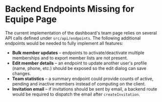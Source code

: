 # Backend Endpoints Missing for Equipe Page

The current implementation of the dashboard's team page relies on several API calls defined under `src/api/endpoints`. The following additional endpoints would be needed to fully implement all features:

- **Bulk member updates** – endpoints to activate/deactivate multiple memberships and to export member lists are not present.
- **Edit member details** – an endpoint to update another user's profile (name, phone, etc.) should be exposed so the edit dialog can save changes.
- **Team statistics** – a summary endpoint could provide counts of active, pending and inactive members instead of computing on the client.
- **Invitation email** – if invitations should be sent by email, a backend route would be required to dispatch the email after `createInvitation`.

